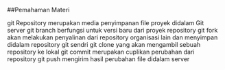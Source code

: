 ##Pemahaman Materi 

git Repository merupakan media penyimpanan file proyek didalam Git server
git branch berfungsi untuk versi baru dari proyek repository
git fork akan melakukan penyalinan dari repository organisasi lain dan menyimpan didalam repository git sendri
git clone yang akan mengambil sebuah repository ke lokal
git commit merupakan cuplikan perubahan dari repository
git push mengirim hasil perubahan file didalam server
